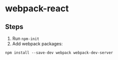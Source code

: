 # webpack-react

## Steps

1. Run `npm-init`
2. Add webpack packages:

```
npm install --save-dev webpack webpack-dev-server
```
